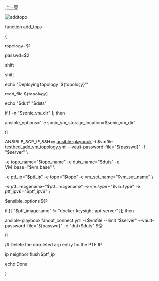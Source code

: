 [上一頁](https://jian-hong-wu.github.io/blog/testcase/#2--下面是會用到的command)

![addtopo](https://jian-hong-wu.github.io/blog/testcase/addtopo/addtopo.png)

function add_topo

{

 topology=$1
  
 passwd=$2
  
 shift
  
 shift
  
 echo "Deploying topology '${topology}'"

 read_file ${topology}

 echo "$dut" "$duts"

 if [ -n "$sonic_vm_dir" ]; then
  
   ansible_options="-e sonic_vm_storage_location=$sonic_vm_dir"
      
 fi

 ANSIBLE_SCP_IF_SSH=y [ansible-playbook](https://jian-hong-wu.github.io/blog/testcase/playbook/) -i $vmfile testbed_add_vm_topology.yml --vault-password-file="${passwd}" -l "$server" \
 
   -e topo_name="$topo_name" -e duts_name="$duts" -e VM_base="$vm_base" \
        
   -e ptf_ip="$ptf_ip" -e topo="$topo" -e vm_set_name="$vm_set_name" \
        
   -e ptf_imagename="$ptf_imagename" -e vm_type="$vm_type" -e ptf_ipv6="$ptf_ipv6" \
   
   $ansible_options $@

 if [[ "$ptf_imagename" != "docker-keysight-api-server" ]]; then
  
   ansible-playbook fanout_connect.yml -i $vmfile --limit "$server" --vault-password-file="${passwd}" -e "dut=$duts" $@
   
 fi

  /# Delete the obsoleted arp entry for the PTF IP
  
  ip neighbor flush $ptf_ip

  echo Done
  
}
